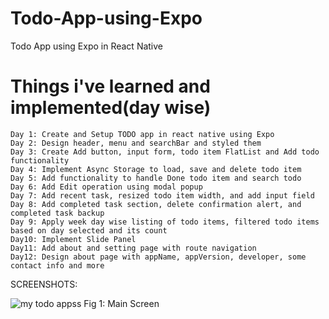 # Todo-App-using-Expo

Todo App using Expo in React Native

# Things i've learned and implemented(day wise)

    Day 1: Create and Setup TODO app in react native using Expo
    Day 2: Design header, menu and searchBar and styled them
    Day 3: Create Add button, input form, todo item FlatList and Add todo functionality
    Day 4: Implement Async Storage to load, save and delete todo item
    Day 5: Add functionality to handle Done todo item and search todo
    Day 6: Add Edit operation using modal popup
    Day 7: Add recent task, resized todo item width, and add input field
    Day 8: Add completed task section, delete confirmation alert, and completed task backup
    Day 9: Apply week day wise listing of todo items, filtered todo items based on day selected and its count
    Day10: Implement Slide Panel
    Day11: Add about and setting page with route navigation
    Day12: Design about page with appName, appVersion, developer, some contact info and more

SCREENSHOTS:

![my todo appss](https://github.com/user-attachments/assets/8e6a2ef9-7a09-4ed1-aa16-7861863065db)
Fig 1: Main Screen
